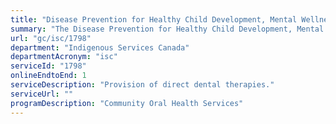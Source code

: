 ```yaml
---
title: "Disease Prevention for Healthy Child Development, Mental Wellness, and Healthy Living Including Chronic Disease Prevention and Control: Oral Health Direct Service Delivery"
summary: "The Disease Prevention for Healthy Child Development, Mental Wellness, and Healthy Living Including Chronic Disease Prevention and Control: Oral Health Direct Service Delivery service from Indigenous Services Canada is available end-to-end online, according to the GC Service Inventory."
url: "gc/isc/1798"
department: "Indigenous Services Canada"
departmentAcronym: "isc"
serviceId: "1798"
onlineEndtoEnd: 1
serviceDescription: "Provision of direct dental therapies."
serviceUrl: ""
programDescription: "Community Oral Health Services"
---
```

